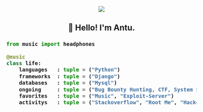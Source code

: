 <!-- Zero width character is used to put extra blank lines before and after code -->

<p align="center"><img src="https://i.giphy.com/RThN0hOS2GO4M.gif" /></p>

<h2 align="center">👋 Hello! I'm Antu.</h2>
<p align="center">
</p>
<h3>
    
```python
from music import headphones

@music
class life:
    languages   : tuple = ("Python")
    frameworks  : tuple = ("Django")
    databases   : tuple = ("Mysql")
    ongoing     : tuple = ("Bug Bounty Hunting, CTF, System Security")
    favorites   : tuple = ("Music", "Exploit-Server")
    activitys   : tuple = ("Stackoverflow", "Root Me", "Hackerone")

​
```
</h3>
